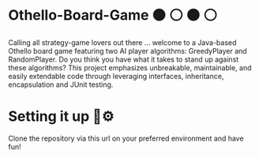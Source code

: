 # Othello-Board-Game ⚫ ⚪ ⚫ ⚪
Calling all strategy-game lovers out there ... welcome to a Java-based Othello board game featuring two AI player algorithms: GreedyPlayer and RandomPlayer. Do you think you have what it takes to stand up against these algorithms? This project emphasizes unbreakable, maintainable, and easily extendable code through leveraging interfaces, inheritance, encapsulation and JUnit testing.

# Setting it up 🔧⚙️
Clone the repository via this url on your preferred environment and have fun!
